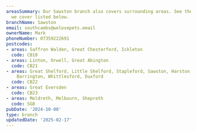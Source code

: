 ```yaml
---
areasSummary: Our Sawston branch also covers surrounding areas. See the locations
  we cover listed below.
branchName: Sawston
email: southcambs@welovepets.email
ownerName: Mark
phoneNumber: 07359222691
postcodes:
- areas: Saffron Walden, Great Chesterford, Ickleton
  code: CB10
- areas: Linton, Orwell, Great Abington
  code: CB21
- areas: Great Shelford, Little Shelford, Stapleford, Sawston, Harston, Newton, Thriplow,
    Barrington, Whittlesford, Duxford
  code: CB22
- areas: Great Eversden
  code: CB23
- areas: Meldreth, Melbourn, Shepreth
  code: SG8
pubDate: '2024-10-08'
type: branch
updatedDate: '2025-02-17'
---
```




